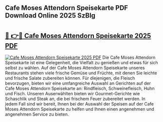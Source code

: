 ## Cafe Moses Attendorn Speisekarte PDF Download Online 2025 SzBIg

# <h2><a href="http://gcb56bk.nevu.top/?p=Cafe+Moses+Attendorn+Speisekarte">🔗 👉🔴 Cafe Moses Attendorn Speisekarte 2025 PDF</a></h2>

[![Cafe Moses Attendorn Speisekarte 2025 PDF](https://i.imgur.com/dBaPXMq.png)](http://gcb56bk.nevu.top/?p=Cafe+Moses+Attendorn+Speisekarte)
Die Cafe Moses Attendorn Speisekarte ist eine Gelegenheit, die Vielfalt zu genießen und etwas für sich selbst zu wählen. Auf der Cafe Moses Attendorn Speisekarte unseres Restaurants stehen viele frische Gemüse und Früchte, mit denen Sie leichte und frische Salate zubereiten können. Für diejenigen, die Fleisch bevorzugen, bieten wir eine umfangreiche Auswahl an Gerichten auf der Cafe Moses Attendorn Speisekarte an: Rindfleisch, Schweinefleisch, Huhn und Fisch. Unseren Auserwählten bieten wir Gourmet-Gerichte wie Schaschlik und Steak an, die bei frischem Feuer zubereitet werden. In jedem Fall sind wir bereit, Ihnen bei der Auswahl der Speisen auf der Cafe Moses Attendorn Speisekarte zu helfen und Ihnen einen angenehmen und angenehmen Service zu bieten.
